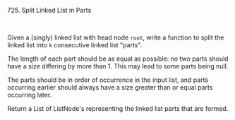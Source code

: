 725. Split Linked List in Parts

 

Given a (singly) linked list with head node `root`, write a function to split
the linked list into `k` consecutive linked list "parts".

The length of each part should be as equal as possible: no two parts should have
a size differing by more than 1. This may lead to some parts being null.

The parts should be in order of occurrence in the input list, and parts
occurring earlier should always have a size greater than or equal parts
occurring later.

Return a List of ListNode's representing the linked list parts that are formed.

